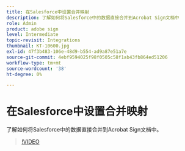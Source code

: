 ```yaml
---
title: 在Salesforce中设置合并映射
description: 了解如何将Salesforce中的数据直接合并到Acrobat Sign文档中
role: Admin
product: adobe sign
level: Intermediate
topic-revisit: Integrations
thumbnail: KT-10600.jpg
exl-id: 47f3b483-106e-48d9-b554-ad9a87e51a7e
source-git-commit: 4ebf9594025f98f0505c58f1ab43fb864ed51206
workflow-type: tm+mt
source-wordcount: '38'
ht-degree: 0%

---
```


# 在Salesforce中设置合并映射

了解如何将Salesforce中的数据直接合并到Acrobat Sign文档中。

>[!VIDEO](https://video.tv.adobe.com/v/3409412?quality=12&learn=on&hidetitle=true)
